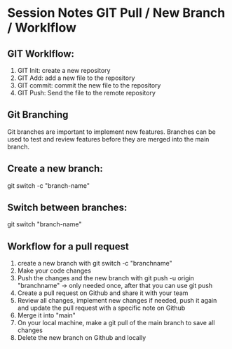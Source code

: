 # Session Notes GIT Pull / New Branch / Worklflow

## GIT Worklflow:

1. GIT Init: create a new repository
2. GIT Add: add a new file to the repository
3. GIT commit: commit the new file to the repository
4. GIT Push: Send the file to the remote repository

## Git Branching

Git branches are important to implement new features. Branches can be used to test and review features before they are merged into the main branch.

## Create a new branch:

git switch -c "branch-name"

## Switch between branches:

git switch "branch-name"

## Workflow for a pull request

1. create a new branch with git switch -c "branchname"
2. Make your code changes
3. Push the changes and the new branch with git push -u origin "branchname" -> only needed once, after that you can use git push
4. Create a pull request on Github and share it with your team
5. Review all changes, implement new changes if needed, push it again and update the pull request with a specific note on Github
6. Merge it into "main"
7. On your local machine, make a git pull of the main branch to save all changes
8. Delete the new branch on Github and locally
